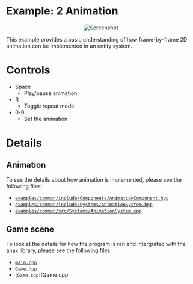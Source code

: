 # Example: 2 Animation

<p align="center">
<img src="screenshot.png" alt="Screenshot">
</div>

This example provides a basic understanding of how frame-by-frame 2D animation can be implemented in an entity system.


# Controls

- Space
	- Play/pause animation
- R
	- Toggle repeat mode
- 0-9
	- Set the animation

# Details

## Animation

To see the details about how animation is implemented, please see the following files:

- [`examples/common/include/Components/AnimationComponent.hpp`](../common/include/Components/SpriteComponent.hpp)
- [`examples/common/include/Systems/AnimationSystem.hpp`](../common/include/Systems/SpriteRenderingSystem.hpp)
- [`examples/common/src/Systems/AnimationSystem.cpp`](../common/src/Systems/SpriteRenderingSystem.cpp)

## Game scene

To look at the details for how the program is ran and intergrated with the anax library, please see the following files:

- [`main.cpp`](main.cpp)
- [`Game.hpp`](Game.hpp)
- [`Game.cpp`](Game.cpp